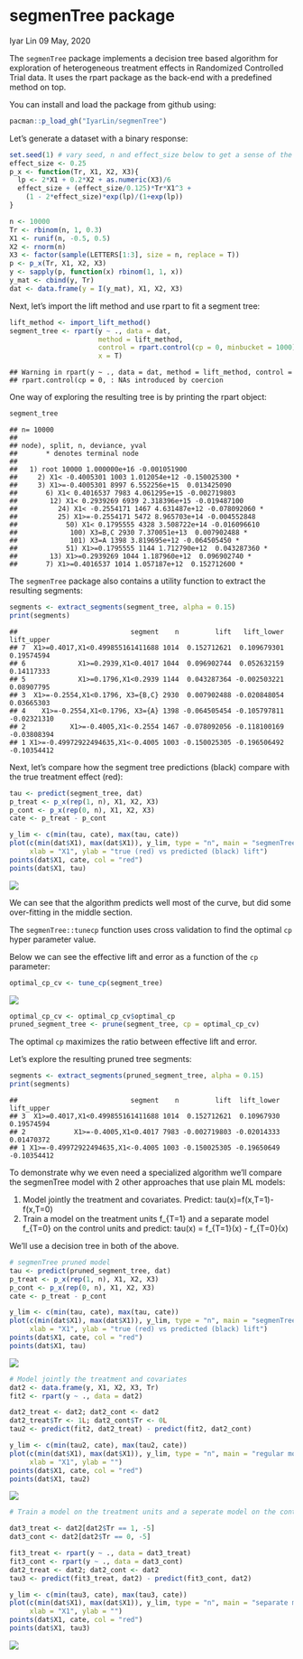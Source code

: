 segmenTree package
================
Iyar Lin
09 May, 2020

The `segmenTree` package implements a decision tree based algorithm for
exploration of heterogeneous treatment effects in Randomized Controlled
Trial data. It uses the rpart package as the back-end with a predefined
method on top.

You can install and load the package from github using:

``` r
pacman::p_load_gh("IyarLin/segmenTree")
```

Let’s generate a dataset with a binary response:

``` r
set.seed(1) # vary seed, n and effect_size below to get a sense of the model performance sensetivity
effect_size <- 0.25
p_x <- function(Tr, X1, X2, X3){
  lp <- 2*X1 + 0.2*X2 + as.numeric(X3)/6
  effect_size + (effect_size/0.125)*Tr*X1^3 + 
    (1 - 2*effect_size)*exp(lp)/(1+exp(lp))
}

n <- 10000
Tr <- rbinom(n, 1, 0.3)
X1 <- runif(n, -0.5, 0.5)
X2 <- rnorm(n)
X3 <- factor(sample(LETTERS[1:3], size = n, replace = T))
p <- p_x(Tr, X1, X2, X3)
y <- sapply(p, function(x) rbinom(1, 1, x))
y_mat <- cbind(y, Tr)
dat <- data.frame(y = I(y_mat), X1, X2, X3)
```

Next, let’s import the lift method and use rpart to fit a segment tree:

``` r
lift_method <- import_lift_method()
segment_tree <- rpart(y ~ ., data = dat,
                      method = lift_method, 
                      control = rpart.control(cp = 0, minbucket = 1000),
                      x = T)
```

    ## Warning in rpart(y ~ ., data = dat, method = lift_method, control =
    ## rpart.control(cp = 0, : NAs introduced by coercion

One way of exploring the resulting tree is by printing the rpart object:

``` r
segment_tree
```

    ## n= 10000 
    ## 
    ## node), split, n, deviance, yval
    ##       * denotes terminal node
    ## 
    ##   1) root 10000 1.000000e+16 -0.001051900  
    ##     2) X1< -0.4005301 1003 1.012054e+12 -0.150025300 *
    ##     3) X1>=-0.4005301 8997 6.552256e+15  0.013425090  
    ##       6) X1< 0.4016537 7983 4.061295e+15 -0.002719803  
    ##        12) X1< 0.2939269 6939 2.318396e+15 -0.019487100  
    ##          24) X1< -0.2554171 1467 4.631487e+12 -0.078092060 *
    ##          25) X1>=-0.2554171 5472 8.965703e+14 -0.004552848  
    ##            50) X1< 0.1795555 4328 3.508722e+14 -0.016096610  
    ##             100) X3=B,C 2930 7.370051e+13  0.007902488 *
    ##             101) X3=A 1398 3.819695e+12 -0.064505450 *
    ##            51) X1>=0.1795555 1144 1.712790e+12  0.043287360 *
    ##        13) X1>=0.2939269 1044 1.187960e+12  0.096902740 *
    ##       7) X1>=0.4016537 1014 1.057187e+12  0.152712600 *

The `segmenTree` package also contains a utility function to extract the
resulting segments:

``` r
segments <- extract_segments(segment_tree, alpha = 0.15)
print(segments)
```

    ##                            segment    n         lift   lift_lower  lift_upper
    ## 7  X1>=0.4017,X1<0.499855161411688 1014  0.152712621  0.109679301  0.19574594
    ## 6             X1>=0.2939,X1<0.4017 1044  0.096902744  0.052632159  0.14117333
    ## 5             X1>=0.1796,X1<0.2939 1144  0.043287364 -0.002503221  0.08907795
    ## 3  X1>=-0.2554,X1<0.1796, X3={B,C} 2930  0.007902488 -0.020848054  0.03665303
    ## 4    X1>=-0.2554,X1<0.1796, X3={A} 1398 -0.064505454 -0.105797811 -0.02321310
    ## 2           X1>=-0.4005,X1<-0.2554 1467 -0.078092056 -0.118100169 -0.03808394
    ## 1 X1>=-0.49972922494635,X1<-0.4005 1003 -0.150025305 -0.196506492 -0.10354412

Next, let’s compare how the segment tree predictions (black) compare
with the true treatment effect (red):

``` r
tau <- predict(segment_tree, dat)
p_treat <- p_x(rep(1, n), X1, X2, X3)
p_cont <- p_x(rep(0, n), X1, X2, X3)
cate <- p_treat - p_cont

y_lim <- c(min(tau, cate), max(tau, cate))
plot(c(min(dat$X1), max(dat$X1)), y_lim, type = "n", main = "segmenTree",
     xlab = "X1", ylab = "true (red) vs predicted (black) lift")
points(dat$X1, cate, col = "red")
points(dat$X1, tau)
```

![](README_files/figure-gfm/predict%20treatment%20effect%20and%20compare%20with%20actual%20treatment%20effect-1.png)<!-- -->

We can see that the algorithm predicts well most of the curve, but did
some over-fitting in the middle section.

The `segmenTree::tunecp` function uses cross validation to find the
optimal `cp` hyper parameter value.

Below we can see the effective lift and error as a function of the `cp`
parameter:

``` r
optimal_cp_cv <- tune_cp(segment_tree)
```

![](README_files/figure-gfm/prune%20tree%20using%20tunecp-1.png)<!-- -->

``` r
optimal_cp_cv <- optimal_cp_cv$optimal_cp
pruned_segment_tree <- prune(segment_tree, cp = optimal_cp_cv)
```

The optimal `cp` maximizes the ratio between effective lift and error.

Let’s explore the resulting pruned tree segments:

``` r
segments <- extract_segments(pruned_segment_tree, alpha = 0.15)
print(segments)
```

    ##                            segment    n         lift  lift_lower  lift_upper
    ## 3  X1>=0.4017,X1<0.499855161411688 1014  0.152712621  0.10967930  0.19574594
    ## 2            X1>=-0.4005,X1<0.4017 7983 -0.002719803 -0.02014333  0.01470372
    ## 1 X1>=-0.49972922494635,X1<-0.4005 1003 -0.150025305 -0.19650649 -0.10354412

To demonstrate why we even need a specialized algorithm we’ll compare
the segmenTree model with 2 other approaches that use plain ML models:

1.  Model jointly the treatment and covariates. Predict:
    tau(x)=f(x,T=1)-f(x,T=0)  
2.  Train a model on the treatment units f\_{T=1} and a separate model
    f\_{T=0} on the control units and predict: tau(x) = f\_{T=1}(x) -
    f\_{T=0}(x)

We’ll use a decision tree in both of the above.

``` r
# segmenTree pruned model
tau <- predict(pruned_segment_tree, dat)
p_treat <- p_x(rep(1, n), X1, X2, X3)
p_cont <- p_x(rep(0, n), X1, X2, X3)
cate <- p_treat - p_cont

y_lim <- c(min(tau, cate), max(tau, cate))
plot(c(min(dat$X1), max(dat$X1)), y_lim, type = "n", main = "segmenTree",
     xlab = "X1", ylab = "true (red) vs predicted (black) lift")
points(dat$X1, cate, col = "red")
points(dat$X1, tau)
```

![](README_files/figure-gfm/compare%20segmenTree%20with%202%20other%20approches-1.png)<!-- -->

``` r
# Model jointly the treatment and covariates
dat2 <- data.frame(y, X1, X2, X3, Tr)
fit2 <- rpart(y ~ ., data = dat2)

dat2_treat <- dat2; dat2_cont <- dat2
dat2_treat$Tr <- 1L; dat2_cont$Tr <- 0L
tau2 <- predict(fit2, dat2_treat) - predict(fit2, dat2_cont)

y_lim <- c(min(tau2, cate), max(tau2, cate))
plot(c(min(dat$X1), max(dat$X1)), y_lim, type = "n", main = "regular model",
     xlab = "X1", ylab = "")
points(dat$X1, cate, col = "red")
points(dat$X1, tau2)
```

![](README_files/figure-gfm/compare%20segmenTree%20with%202%20other%20approches-2.png)<!-- -->

``` r
# Train a model on the treatment units and a seperate model on the control units

dat3_treat <- dat2[dat2$Tr == 1, -5]
dat3_cont <- dat2[dat2$Tr == 0, -5]

fit3_treat <- rpart(y ~ ., data = dat3_treat)
fit3_cont <- rpart(y ~ ., data = dat3_cont)
dat2_treat <- dat2; dat2_cont <- dat2
tau3 <- predict(fit3_treat, dat2) - predict(fit3_cont, dat2)

y_lim <- c(min(tau3, cate), max(tau3, cate))
plot(c(min(dat$X1), max(dat$X1)), y_lim, type = "n", main = "separate models",
     xlab = "X1", ylab = "")
points(dat$X1, cate, col = "red")
points(dat$X1, tau3)
```

![](README_files/figure-gfm/compare%20segmenTree%20with%202%20other%20approches-3.png)<!-- -->

